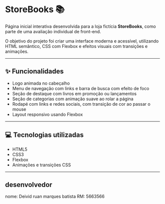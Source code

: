 # StoreBooks 📚

Página inicial interativa desenvolvida para a loja fictícia **StoreBooks**, como parte de uma avaliação individual de front-end.

O objetivo do projeto foi criar uma interface moderna e acessível, utilizando HTML semântico, CSS com Flexbox e efeitos visuais com transições e animações.

---

## ✨ Funcionalidades

- Logo animada no cabeçalho
- Menu de navegação com links e barra de busca com efeito de foco
- Seção de destaque com livros em promoção ou lançamentos
- Seção de categorias com animação suave ao rolar a página
- Rodapé com links e redes sociais, com transição de cor ao passar o mouse
- Layout responsivo usando Flexbox

---

## 💻 Tecnologias utilizadas

- HTML5
- CSS3
- Flexbox
- Animações e transições CSS

---
## desenvolvedor
nome: Deivid ruan marques batista
RM: 5663566


